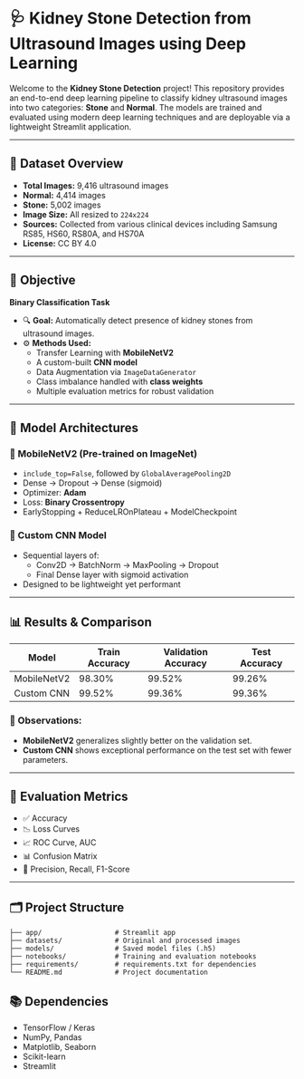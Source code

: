 # 🩺 Kidney Stone Detection from Ultrasound Images using Deep Learning

Welcome to the **Kidney Stone Detection** project! This repository provides an end-to-end deep learning pipeline to classify kidney ultrasound images into two categories: **Stone** and **Normal**. The models are trained and evaluated using modern deep learning techniques and are deployable via a lightweight Streamlit application.

---

## 📁 Dataset Overview

- **Total Images:** 9,416 ultrasound images  
- **Normal:** 4,414 images  
- **Stone:** 5,002 images  
- **Image Size:** All resized to `224x224`  
- **Sources:** Collected from various clinical devices including Samsung RS85, HS60, RS80A, and HS70A  
- **License:** CC BY 4.0  

---

## 🎯 Objective

**Binary Classification Task**

- 🔍 **Goal:** Automatically detect presence of kidney stones from ultrasound images.
- ⚙️ **Methods Used:**
  - Transfer Learning with **MobileNetV2**
  - A custom-built **CNN model**
  - Data Augmentation via `ImageDataGenerator`
  - Class imbalance handled with **class weights**
  - Multiple evaluation metrics for robust validation

---

## 🧠 Model Architectures

### 🔹 MobileNetV2 (Pre-trained on ImageNet)
- `include_top=False`, followed by `GlobalAveragePooling2D`
- Dense → Dropout → Dense (sigmoid)
- Optimizer: **Adam**
- Loss: **Binary Crossentropy**
- EarlyStopping + ReduceLROnPlateau + ModelCheckpoint

### 🔹 Custom CNN Model
- Sequential layers of:
  - Conv2D → BatchNorm → MaxPooling → Dropout
  - Final Dense layer with sigmoid activation
- Designed to be lightweight yet performant

---

## 📊 Results & Comparison

| Model        | Train Accuracy | Validation Accuracy | Test Accuracy |
|--------------|----------------|---------------------|---------------|
| MobileNetV2  | 98.30%         | 99.52%              | 99.26%        |
| Custom CNN   | 99.52%         | 99.36%              | 99.36%        |

### 📌 Observations:
- **MobileNetV2** generalizes slightly better on the validation set.
- **Custom CNN** shows exceptional performance on the test set with fewer parameters.


---

## 🧪 Evaluation Metrics

* ✅ Accuracy
* 📉 Loss Curves
* 📈 ROC Curve, AUC
* 📊 Confusion Matrix
* 🔬 Precision, Recall, F1-Score

---

## 🗂 Project Structure

```
├── app/                  # Streamlit app
├── datasets/             # Original and processed images
├── models/               # Saved model files (.h5)
├── notebooks/            # Training and evaluation notebooks
├── requirements/         # requirements.txt for dependencies
└── README.md             # Project documentation

```


## 📚 Dependencies

* TensorFlow / Keras
* NumPy, Pandas
* Matplotlib, Seaborn
* Scikit-learn
* Streamlit

